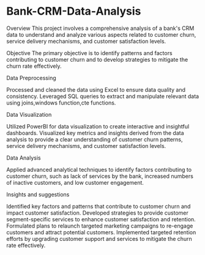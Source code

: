 # Bank-CRM-Data-Analysis

Overview
This project involves a comprehensive analysis of a bank's CRM data to understand and analyze various aspects related to customer churn, service delivery mechanisms, and customer satisfaction levels. 

Objective
The primary objective is to identify patterns and factors contributing to customer churn and to develop strategies to mitigate the churn rate effectively.

Data Preprocessing


Processed and cleaned the data using Excel to ensure data quality and consistency.
Leveraged SQL queries to extract and manipulate relevant data using joins,windows function,cte functions.

Data Visualization


Utilized PowerBI for data visualization to create interactive and insightful dashboards.
Visualized key metrics and insights derived from the data analysis to provide a clear understanding of customer churn patterns, service delivery mechanisms, and customer satisfaction levels.

Data Analysis

Applied advanced analytical techniques to identify factors contributing to customer churn, such as lack of services by the bank, increased numbers of inactive customers, and low customer engagement.

Insights and suggestions

Identified key factors and patterns that contribute to customer churn and impact customer satisfaction.
Developed strategies to provide customer segment-specific services to enhance customer satisfaction and retention.
Formulated plans to relaunch targeted marketing campaigns to re-engage customers and attract potential customers.
Implemented targeted retention efforts by upgrading customer support and services to mitigate the churn rate effectively.
